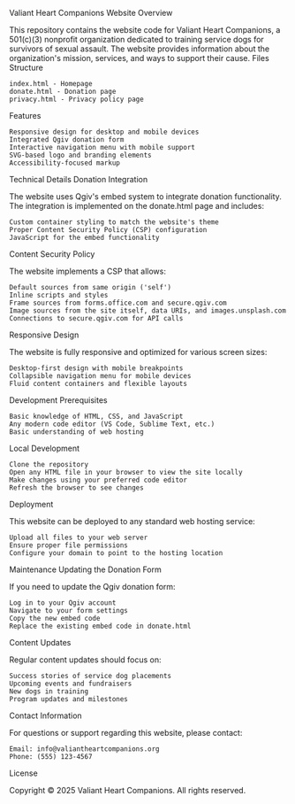 Valiant Heart Companions Website
Overview

This repository contains the website code for Valiant Heart Companions, a 501(c)(3) nonprofit organization dedicated to training service dogs for survivors of sexual assault. The website provides information about the organization's mission, services, and ways to support their cause.
Files Structure

    index.html - Homepage
    donate.html - Donation page
    privacy.html - Privacy policy page


Features

    Responsive design for desktop and mobile devices
    Integrated Qgiv donation form
    Interactive navigation menu with mobile support
    SVG-based logo and branding elements
    Accessibility-focused markup

Technical Details
Donation Integration

The website uses Qgiv's embed system to integrate donation functionality. The integration is implemented on the donate.html page and includes:

    Custom container styling to match the website's theme
    Proper Content Security Policy (CSP) configuration
    JavaScript for the embed functionality

Content Security Policy

The website implements a CSP that allows:

    Default sources from same origin ('self')
    Inline scripts and styles
    Frame sources from forms.office.com and secure.qgiv.com
    Image sources from the site itself, data URIs, and images.unsplash.com
    Connections to secure.qgiv.com for API calls

Responsive Design

The website is fully responsive and optimized for various screen sizes:

    Desktop-first design with mobile breakpoints
    Collapsible navigation menu for mobile devices
    Fluid content containers and flexible layouts

Development
Prerequisites

    Basic knowledge of HTML, CSS, and JavaScript
    Any modern code editor (VS Code, Sublime Text, etc.)
    Basic understanding of web hosting

Local Development

    Clone the repository
    Open any HTML file in your browser to view the site locally
    Make changes using your preferred code editor
    Refresh the browser to see changes

Deployment

This website can be deployed to any standard web hosting service:

    Upload all files to your web server
    Ensure proper file permissions
    Configure your domain to point to the hosting location

Maintenance
Updating the Donation Form

If you need to update the Qgiv donation form:

    Log in to your Qgiv account
    Navigate to your form settings
    Copy the new embed code
    Replace the existing embed code in donate.html

Content Updates

Regular content updates should focus on:

    Success stories of service dog placements
    Upcoming events and fundraisers
    New dogs in training
    Program updates and milestones

Contact Information

For questions or support regarding this website, please contact:

    Email: info@valiantheartcompanions.org
    Phone: (555) 123-4567

License

Copyright © 2025 Valiant Heart Companions. All rights reserved.
